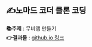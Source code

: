 **✍️노마드 코더 클론 코딩**
--

**📚주제** : 무비앱 만들기      
**👉결과물** : [github.io 링크](https://devyoon91.github.io/movie_2020_08/)